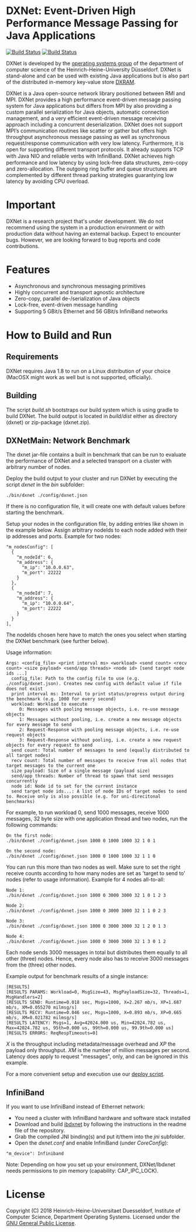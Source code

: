 # DXNet: Event-Driven High Performance Message Passing for Java Applications

[![Build Status](https://travis-ci.org/hhu-bsinfo/dxnet.svg?branch=master)](https://travis-ci.org/hhu-bsinfo/dxnet)
[![Build Status](https://travis-ci.org/hhu-bsinfo/dxnet.svg?branch=development)](https://travis-ci.org/hhu-bsinfo/dxnet)

DXNet is developed by the [operating systems group](http://www.cs.hhu.de/en/research-groups/operating-systems.html)
of the department of computer science of the Heinrich-Heine-University 
Düsseldorf. DXNet is stand-alone and can be used with existing Java applications
but is also part of the distributed in-memory key-value store [DXRAM](https://github.com/hhu-bsinfo/dxram).

DXNet is a Java open-source network library positioned between RMI and MPI.
DXNet provides a high performance event-driven message passing system for
Java applications but differs from MPI by also providing a custom parallel
serialization for Java objects, automatic connection management, and a very
efficient event-driven message receiving approach including a concurrent
deserialization. DXNet does not support MPI’s communication routines like
scatter or gather but offers high throughput asynchronous message passing
as well as synchronous request/response communication with very low latency.
Furthermore, it is open for supporting different transport protocols. It already
supports TCP with Java NIO and reliable verbs with InﬁniBand.
DXNet achieves high performance and low latency by using lock-free data
structures, zero-copy and zero-allocation. The outgoing ring buffer and queue
structures are complemented by different thread parking strategies guarantying
low latency by avoiding CPU overload.

# Important
DXNet is a research project that's under development. We do not 
recommend using the system in a production environment or with 
production data without having an external backup. Expect to encounter 
bugs. However, we are looking forward to bug reports and code 
contributions.

# Features
* Asynchronous and synchronous messaging primitives
* Highly concurrent and transport agnostic architecture
* Zero-copy, parallel de-/serialization of Java objects
* Lock-free, event-driven message handling
* Supporting 5 GBit/s Ethernet and 56 GBit/s InﬁniBand networks

# How to Build and Run
## Requirements
DXNet requires Java 1.8 to run on a Linux distribution of your choice
(MacOSX might work as well but is not supported, officially).

## Building
The script *build.sh* bootstraps our build system which is using gradle to build DXNet. The build output is located
in *build/dist* either as directory (dxnet) or zip-package (dxnet.zip).

## DXNetMain: Network Benchmark
The dxnet jar-file contains a built in benchmark that can be run to evaluate the performance of DXNet and a selected
transport on a cluster with arbitrary number of nodes.

Deploy the build output to your cluster and run DXNet by executing the script *dxnet* in the *bin* subfolder:
```
./bin/dxnet ./config/dxnet.json
```

If there is no configuration file, it will create one with default values before starting the benchmark.

Setup your nodes in the configuration file, by adding entries like shown in the example below. Assign arbitrary nodeIds
to each node added with their ip addresses and ports. Example for two nodes:
```
"m_nodesConfig": [
  {
    "m_nodeId": 6,
    "m_address": {
      "m_ip": "10.0.0.63",
      "m_port": 22222
    }
  },
  {
    "m_nodeId": 7,
    "m_address": {
      "m_ip": "10.0.0.64",
      "m_port": 22222
    }
  }
],
```

The nodeIds chosen here have to match the ones you select when starting the DXNet benchmark (see further below).

Usage information:
```
Args: <config_file> <print interval ms> <workload> <send count> <recv count> <size payload> <send/app threads> <node id> [send target node ids ...]
  config_file: Path to the config file to use (e.g. ./config/dxnet.json). Creates new config with default value if file does not exist
  print interval ms: Interval to print status/progress output during the benchmark (e.g. 1000 for every second)
  workload: Workload to execute
     0: Messages with pooling message objects, i.e. re-use message objects
     1: Messages without pooling, i.e. create a new message objects for every message to send
     2: Request-Response with pooling message objects, i.e. re-use request objects
     3: Request-Response without pooling, i.e. create a new request objects for every request to send
  send count: Total number of messages to send (equally distributed to all target nodes)
  recv count: Total number of messages to receive from all nodes that target messages to the current one
  size payload: Size of a single message (payload size)
  send/app threads: Number of thread to spawn that send messages concurrently
  node id: Node id to set for the current instance
  send target node ids...: A list of node IDs of target nodes to send to. Receive only is also possible (e.g. for uni-direcitonal benchmarks)
```

For example, to run workload 0, send 1000 messages, receive 1000 messages, 32 byte size with one application thread and
two nodes, run the following commands:
```
On the first node:
./bin/dxnet ./config/dxnet.json 1000 0 1000 1000 32 1 0 1

On the second node:
./bin/dxnet ./config/dxnet.json 1000 0 1000 1000 32 1 1 0
```

You can run this more than two nodes as well. Make sure to set the right receive counts according to how many nodes
are set as 'target to send to' nodes (refer to usage information). Example for 4 nodes all-to-all:
```
Node 1:
./bin/dxnet ./config/dxnet.json 1000 0 3000 3000 32 1 0 1 2 3

Node 2:
./bin/dxnet ./config/dxnet.json 1000 0 3000 3000 32 1 1 0 2 3

Node 3:
./bin/dxnet ./config/dxnet.json 1000 0 3000 3000 32 1 2 0 1 3

Node 4:
./bin/dxnet ./config/dxnet.json 1000 0 3000 3000 32 1 3 0 1 2
```

Each node sends 3000 messages in total but distributes them equally to all other (three) nodes. Hence, every node
also has to receive 3000 messages from the (three) other nodes.

Example output for benchmark results of a single instance:
```
[RESULTS]
[RESULTS PARAMS: Workload=0, MsgSize=43, MsgPayloadSize=32, Threads=1, MsgHandlers=2]
[RESULTS SEND: Runtime=0.018 sec, Msgs=1000, X=2.267 mb/s, XP=1.687 mb/s, XM=0.055270 milmsg/s]
[RESULTS RECV: Runtime=0.046 sec, Msgs=1000, X=0.893 mb/s, XP=0.665 mb/s, XM=0.021782 milmsg/s]
[RESULTS LATENCY: Msgs=1, Avg=42024.000 us, Min=42024.782 us, Max=42024.782 us, 95th=0.000 us, 99th=0.000 us, 99.9th=0.000 us]
[RESULTS ERRORS: ReqRespTimeouts=0]
```

*X* is the throughput including metadata/message overhead and *XP* the payload only throughput. *XM* is the number of
million messages per second. Latency does apply to request "messages", only, and can be ignored in this example.

For a more convenient setup and execution use our [deploy script](https://github.com/hhu-bsinfo/cdepl).

## InfiniBand
If you want to use InfiniBand instead of Ethernet network:
* You need a cluster with InfiniBand hardware and software stack
installed
* Download and build [ibdxnet](https://github.com/hhu-bsinfo/ibdxnet) by following the instructions in the readme
file of the repository.
* Grab the compiled JNI binding(s) and put it/them into the *jni* subfolder.
* Open the *dxnet.conf* and enable InfiniBand
(under *CoreConfig*):
```
"m_device": Infiniband
```

Note: Depending on how you set up your environment, DXNet/Ibdxnet needs
permissions to pin memory (capability: CAP_IPC_LOCK).

# License

Copyright (C) 2018 Heinrich-Heine-Universitaet Duesseldorf,
Institute of Computer Science, Department Operating Systems. 
Licensed under the [GNU General Public License](LICENSE).

